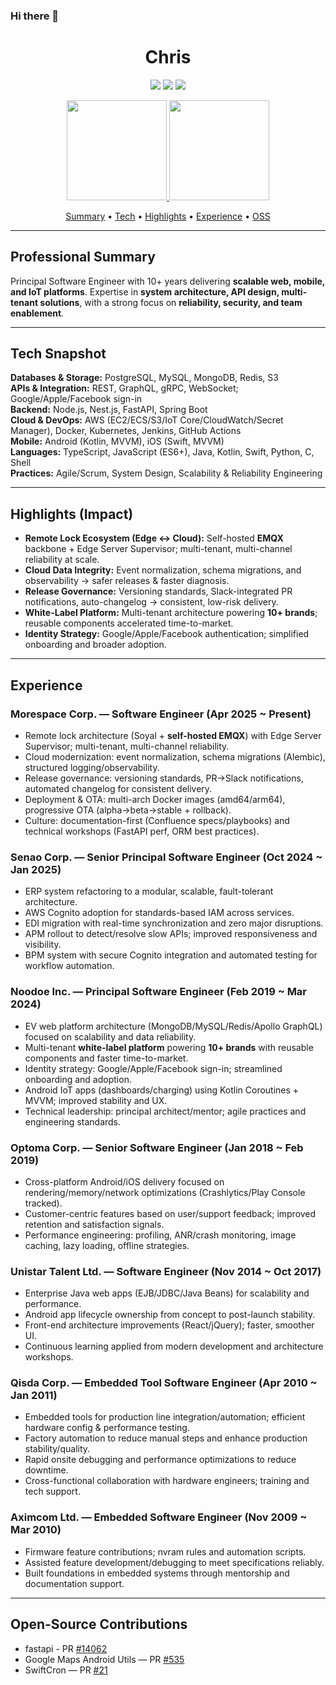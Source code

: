 ### Hi there 👋

<h1 align="center">Chris</h1>

<p align="center">
  <a href="https://www.linkedin.com/in/sinwun"><img src="https://img.shields.io/badge/LinkedIn-Connect-0077B5?style=for-the-badge&logo=linkedin&logoColor=white"/></a>
  <a href="mailto:chris@csie.io"><img src="https://img.shields.io/badge/Email-chris@csie.io-D14836?style=for-the-badge&logo=gmail&logoColor=white"/></a>
  <a href="https://medium.com/@dynamicy"><img src="https://img.shields.io/badge/Medium-Read-000000?style=for-the-badge&logo=medium&logoColor=white"/></a>
</p>

<!-- Top: GitHub Stats -->
<p align="center">
  <a href="https://github.com/dynamicy">
    <img height="160" src="https://github-readme-stats-eight-theta.vercel.app/api?username=dynamicy&show_icons=true&theme=algolia&include_all_commits=true&count_private=true"/>
    <img height="160" src="https://github-readme-stats-eight-theta.vercel.app/api/top-langs/?username=dynamicy&layout=compact&langs_count=8&theme=algolia"/>
  </a>
</p>

<p align="center">
  <a href="#professional-summary">Summary</a> •
  <a href="#tech-snapshot">Tech</a> •
  <a href="#highlights-impact">Highlights</a> •  
  <a href="#experience">Experience</a> •
  <a href="#open-source-contributions">OSS</a>
</p>

---

## Professional Summary
Principal Software Engineer with 10+ years delivering **scalable web, mobile, and IoT platforms**. Expertise in **system architecture, API design, multi-tenant solutions**, with a strong focus on **reliability, security, and team enablement**.

---

## Tech Snapshot
**Databases & Storage:** PostgreSQL, MySQL, MongoDB, Redis, S3  
**APIs & Integration:** REST, GraphQL, gRPC, WebSocket; Google/Apple/Facebook sign-in  
**Backend:** Node.js, Nest.js, FastAPI, Spring Boot  
**Cloud & DevOps:** AWS (EC2/ECS/S3/IoT Core/CloudWatch/Secret Manager), Docker, Kubernetes, Jenkins, GitHub Actions  
**Mobile:** Android (Kotlin, MVVM), iOS (Swift, MVVM)  
**Languages:** TypeScript, JavaScript (ES6+), Java, Kotlin, Swift, Python, C, Shell  
**Practices:** Agile/Scrum, System Design, Scalability & Reliability Engineering

---

## Highlights (Impact)
- **Remote Lock Ecosystem (Edge ↔ Cloud):** Self-hosted **EMQX** backbone + Edge Server Supervisor; multi-tenant, multi-channel reliability at scale.  
- **Cloud Data Integrity:** Event normalization, schema migrations, and observability → safer releases & faster diagnosis.  
- **Release Governance:** Versioning standards, Slack-integrated PR notifications, auto-changelog → consistent, low-risk delivery.  
- **White-Label Platform:** Multi-tenant architecture powering **10+ brands**; reusable components accelerated time-to-market.  
- **Identity Strategy:** Google/Apple/Facebook authentication; simplified onboarding and broader adoption.

---

## Experience

### Morespace Corp. — Software Engineer (Apr 2025 ~ Present)
- Remote lock architecture (Soyal + **self-hosted EMQX**) with Edge Server Supervisor; multi-tenant, multi-channel reliability.
- Cloud modernization: event normalization, schema migrations (Alembic), structured logging/observability.
- Release governance: versioning standards, PR→Slack notifications, automated changelog for consistent delivery.
- Deployment & OTA: multi-arch Docker images (amd64/arm64), progressive OTA (alpha→beta→stable + rollback).
- Culture: documentation-first (Confluence specs/playbooks) and technical workshops (FastAPI perf, ORM best practices).

### Senao Corp. — Senior Principal Software Engineer (Oct 2024 ~ Jan 2025)
- ERP system refactoring to a modular, scalable, fault-tolerant architecture.
- AWS Cognito adoption for standards-based IAM across services.
- EDI migration with real-time synchronization and zero major disruptions.
- APM rollout to detect/resolve slow APIs; improved responsiveness and visibility.
- BPM system with secure Cognito integration and automated testing for workflow automation.

### Noodoe Inc. — Principal Software Engineer (Feb 2019 ~ Mar 2024)
- EV web platform architecture (MongoDB/MySQL/Redis/Apollo GraphQL) focused on scalability and data reliability.
- Multi-tenant **white-label platform** powering **10+ brands** with reusable components and faster time-to-market.
- Identity strategy: Google/Apple/Facebook sign-in; streamlined onboarding and adoption.
- Android IoT apps (dashboards/charging) using Kotlin Coroutines + MVVM; improved stability and UX.
- Technical leadership: principal architect/mentor; agile practices and engineering standards.

### Optoma Corp. — Senior Software Engineer (Jan 2018 ~ Feb 2019)
- Cross-platform Android/iOS delivery focused on rendering/memory/network optimizations (Crashlytics/Play Console tracked).
- Customer-centric features based on user/support feedback; improved retention and satisfaction signals.
- Performance engineering: profiling, ANR/crash monitoring, image caching, lazy loading, offline strategies.

### Unistar Talent Ltd. — Software Engineer (Nov 2014 ~ Oct 2017)
- Enterprise Java web apps (EJB/JDBC/Java Beans) for scalability and performance.
- Android app lifecycle ownership from concept to post-launch stability.
- Front-end architecture improvements (React/jQuery); faster, smoother UI.
- Continuous learning applied from modern development and architecture workshops.

### Qisda Corp. — Embedded Tool Software Engineer (Apr 2010 ~ Jan 2011)
- Embedded tools for production line integration/automation; efficient hardware config & performance testing.
- Factory automation to reduce manual steps and enhance production stability/quality.
- Rapid onsite debugging and performance optimizations to reduce downtime.
- Cross-functional collaboration with hardware engineers; training and tech support.

### Aximcom Ltd. — Embedded Software Engineer (Nov 2009 ~ Mar 2010)
- Firmware feature contributions; nvram rules and automation scripts.
- Assisted feature development/debugging to meet specifications reliably.
- Built foundations in embedded systems through mentorship and documentation support.

---

## Open-Source Contributions
- fastapi - PR [#14062](https://github.com/fastapi/fastapi/pull/14062)
- Google Maps Android Utils — PR [#535](https://github.com/googlemaps/android-maps-utils/pull/535)
- SwiftCron — PR [#21](https://github.com/TheCodedSelf/SwiftCron/pull/21)
